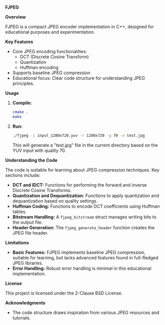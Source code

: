 **FJPEG**

**Overview**

FJPEG is a compact JPEG encoder implementation in C++, designed for educational purposes and experimentation. 

**Key Features**

* Core JPEG encoding functionalities:
    * DCT (Discrete Cosine Transform)
    * Quantization
    * Huffman encoding
* Supports baseline JPEG compression
* Educational focus: Clear code structure for understanding JPEG principles.

**Usage**

1. **Compile:**
   ```bash
   cmake .
   make
   ```

2. **Run:**
   ```bash
   ./fjpeg -i input_1280x720.yuv -r 1280x720 -q 70 -o test.jpg
   ```
   This will generate a "test.jpg" file in the current directory based on the YUV input with quality 70.

**Understanding the Code**

The code is suitable for learning about JPEG compression techniques. Key sections include:

* **DCT and IDCT:** Functions for performing the forward and inverse Discrete Cosine Transforms.
* **Quantization and Dequantization:** Functions to apply quantization and dequantization based on quality settings.
* **Huffman Coding:** Functions to encode DCT coefficients using Huffman tables.
* **Bitstream Handling:**  A `fjpeg_bitstream` struct manages writing bits to the output file.
* **Header Generation:**  The `fjpeg_generate_header` function creates the JPEG file header.

**Limitations**

* **Basic Features:**  FJPEG implements baseline JPEG compression, suitable for learning, but lacks advanced features found in full-fledged JPEG libraries.
* **Error Handling:** Robust error handling is minimal in this educational implementation.

**License**

This project is licensed under the 2-Clause BSD License.

**Acknowledgments**

* The code structure draws inspiration from various JPEG resources and tutorials.

